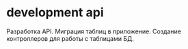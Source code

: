 # development api
 Разработка API. Миграция таблиц в приложение. Создание контроллеров для работы с таблицами БД.
